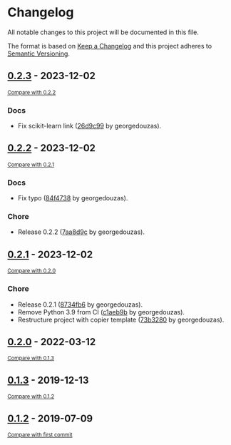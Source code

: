 # Changelog

All notable changes to this project will be documented in this file.

The format is based on [Keep a Changelog](http://keepachangelog.com/en/1.0.0/)
and this project adheres to [Semantic Versioning](http://semver.org/spec/v2.0.0.html).

<!-- insertion marker -->
## [0.2.3](https://github.com/georgedouzas/geometric-smote/releases/tag/0.2.3) - 2023-12-02

<small>[Compare with 0.2.2](https://github.com/georgedouzas/geometric-smote/compare/0.2.2...0.2.3)</small>

### Docs

- Fix scikit-learn link ([26d9c99](https://github.com/georgedouzas/geometric-smote/commit/26d9c993102677e55d134bb8eabce022188b283a) by georgedouzas).

## [0.2.2](https://github.com/georgedouzas/geometric-smote/releases/tag/0.2.2) - 2023-12-02

<small>[Compare with 0.2.1](https://github.com/georgedouzas/geometric-smote/compare/0.2.1...0.2.2)</small>

### Docs

- Fix typo ([84f4738](https://github.com/georgedouzas/geometric-smote/commit/84f4738bcf3d28b342c7d7ddd07e0d32856d25e3) by georgedouzas).

### Chore

- Release 0.2.2 ([7aa8d9c](https://github.com/georgedouzas/geometric-smote/commit/7aa8d9c94372b83195b79ba357a21d74ec1aa1a6) by georgedouzas).

## [0.2.1](https://github.com/georgedouzas/geometric-smote/releases/tag/0.2.1) - 2023-12-02

<small>[Compare with 0.2.0](https://github.com/georgedouzas/geometric-smote/compare/0.2.0...0.2.1)</small>

### Chore

- Release 0.2.1 ([8734fb6](https://github.com/georgedouzas/geometric-smote/commit/8734fb609f65586c007f2f9d8cea8915d10625fe) by georgedouzas).
- Remove Python 3.9 from CI ([c1aeb9b](https://github.com/georgedouzas/geometric-smote/commit/c1aeb9be9e4004ced4c50627ca0284d4c71dc6f7) by georgedouzas).
- Restructure project with copier template ([73b3280](https://github.com/georgedouzas/geometric-smote/commit/73b32804165ef6875382c85c42a5000ad27e53b4) by georgedouzas).

## [0.2.0](https://github.com/georgedouzas/geometric-smote/releases/tag/0.2.0) - 2022-03-12

<small>[Compare with 0.1.3](https://github.com/georgedouzas/geometric-smote/compare/0.1.3...0.2.0)</small>

## [0.1.3](https://github.com/georgedouzas/geometric-smote/releases/tag/0.1.3) - 2019-12-13

<small>[Compare with 0.1.2](https://github.com/georgedouzas/geometric-smote/compare/0.1.2...0.1.3)</small>

## [0.1.2](https://github.com/georgedouzas/geometric-smote/releases/tag/0.1.2) - 2019-07-09

<small>[Compare with first commit](https://github.com/georgedouzas/geometric-smote/compare/801d7f49ebce70a48a7d9e30d5820765b5a1d511...0.1.2)</small>

